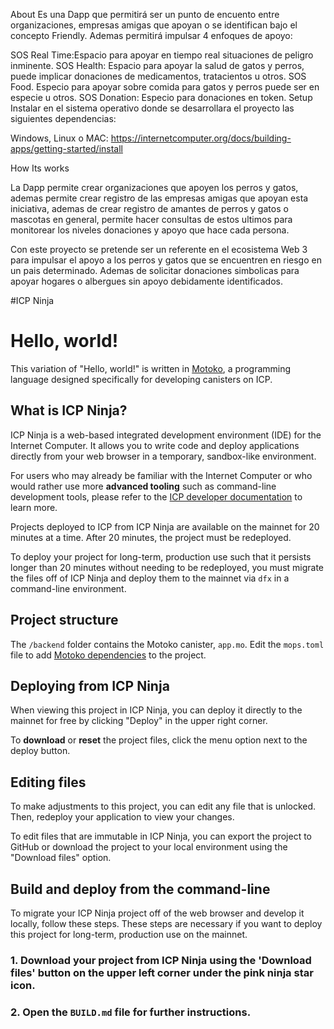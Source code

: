 About 
Es una Dapp que permitirá ser un punto de encuento entre organizaciones, empresas amigas que apoyan o se identifican bajo el concepto Friendly. Ademas permitirá impulsar 4 enfoques de apoyo:

SOS Real Time:Espacio para apoyar en tiempo real situaciones de peligro inminente.
SOS Health: Espacio para apoyar la salud de gatos y perros, puede implicar donaciones de medicamentos, tratacientos u otros.
SOS Food. Especio para apoyar sobre comida para gatos y perros puede ser en especie u otros.
SOS Donation: Especio para donaciones en token.
Setup
Instalar en el sistema operativo donde se desarrollara el proyecto las siguientes dependencias:

Windows, Linux o MAC: https://internetcomputer.org/docs/building-apps/getting-started/install

How Its works

La Dapp permite crear organizaciones que apoyen los perros y gatos, ademas permite crear registro de las empresas amigas que apoyan esta iniciativa, ademas de crear registro de amantes de perros y gatos o mascotas en general, permite hacer consultas de estos ultimos para monitorear los niveles donaciones y apoyo que hace cada persona.

Con este proyecto se pretende ser un referente en el ecosistema Web 3 para impulsar el apoyo a los perros y gatos que se encuentren en riesgo en un pais determinado. Ademas de solicitar donaciones simbolicas para apoyar hogares o albergues sin apoyo debidamente identificados.

#ICP Ninja 
# Hello, world!

This variation of "Hello, world!" is written in [Motoko](https://internetcomputer.org/docs/motoko/main/getting-started/motoko-introduction), a programming language designed specifically for developing canisters on ICP.

## What is ICP Ninja?

ICP Ninja is a web-based integrated development environment (IDE) for the Internet Computer. It allows you to write code and deploy applications directly from your web browser in a temporary, sandbox-like environment.

For users who may already be familiar with the Internet Computer or who would rather use more **advanced tooling** such as command-line development tools, please refer to the [ICP developer documentation](https://internetcomputer.org/docs/building-apps/getting-started/install) to learn more.

Projects deployed to ICP from ICP Ninja are available on the mainnet for 20 minutes at a time. After 20 minutes, the project must be redeployed.

To deploy your project for long-term, production use such that it persists longer than 20 minutes without needing to be redeployed, you must migrate the files off of ICP Ninja and deploy them to the mainnet via `dfx` in a command-line environment.

## Project structure

The `/backend` folder contains the Motoko canister, `app.mo`. Edit the `mops.toml` file to add [Motoko dependencies](https://mops.one/) to the project.

## Deploying from ICP Ninja

When viewing this project in ICP Ninja, you can deploy it directly to the mainnet for free by clicking "Deploy" in the upper right corner.

To **download** or **reset** the project files, click the menu option next to the deploy button.

## Editing files

To make adjustments to this project, you can edit any file that is unlocked. Then, redeploy your application to view your changes.

To edit files that are immutable in ICP Ninja, you can export the project to GitHub or download the project to your local environment using the "Download files" option.

## Build and deploy from the command-line

To migrate your ICP Ninja project off of the web browser and develop it locally, follow these steps. These steps are necessary if you want to deploy this project for long-term, production use on the mainnet.

### 1. Download your project from ICP Ninja using the 'Download files' button on the upper left corner under the pink ninja star icon.

### 2. Open the `BUILD.md` file for further instructions.
